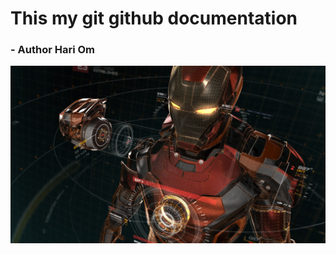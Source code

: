 # This my git github documentation
###                                 - Author Hari Om

![Example Image](im.jpg)